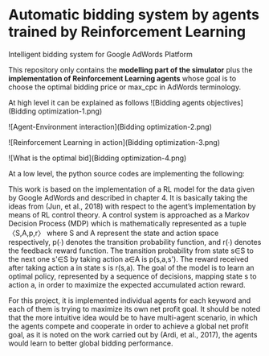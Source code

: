 # Automatic bidding system by agents trained by Reinforcement Learning
 Intelligent bidding system for Google AdWords Platform

 This repository only contains the __modelling part of the simulator__ plus the __implementation of Reinforcement Learning agents__ whose goal is
 to choose the optimal bidding price or max_cpc in AdWords terminology.

 At high level it can be explained as follows
 ![Bidding agents objectives](Bidding optimization-1.png)

 ![Agent-Environment interaction](Bidding optimization-2.png)

 ![Reinforcement Learning in action](Bidding optimization-3.png)

 ![What is the optimal bid](Bidding optimization-4.png)

 At a low level, the python source codes are implementing the following:

 This work is based on the implementation of a RL model for the data given by Google AdWords and described in chapter 4. It is basically taking the ideas from (Jun, et al., 2018) with respect to the agent’s implementation by means of RL control theory. A control system is approached as a Markov Decision Process (MDP) which is mathematically represented as a tuple 〈S,A,p,r〉 where S and A represent the state and action space respectively, p(∙) denotes the transition probability function, and r(∙) denotes the feedback reward function. The transition probability from state s∈S to the next one s'∈S by taking action a∈A is p(s,a,s'). The reward received after taking action a in state s is r(s,a). The goal of the model is to learn an optimal policy, represented by a sequence of decisions, mapping state s to action a, in order to maximize the expected accumulated action reward.

 For this project, it is implemented individual agents for each keyword and each of them is trying to maximize its own net profit goal. It should be noted that the more intuitive idea would be to have multi-agent scenario, in which the agents compete and cooperate in order to achieve a global net profit goal, as it is noted on the work carried out by (Ardi, et al., 2017), the agents would learn to better global bidding performance.
